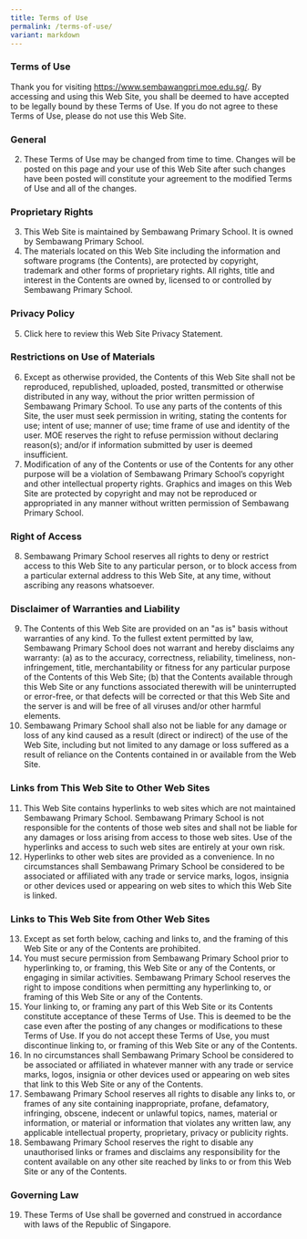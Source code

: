 ```yaml
---
title: Terms of Use
permalink: /terms-of-use/
variant: markdown
---
```

### Terms of Use
Thank you for visiting https://www.sembawangpri.moe.edu.sg/. By accessing and using this Web Site, you shall be deemed to have accepted to be legally bound by these Terms of Use. If you do not agree to these Terms of Use, please do not use this Web Site.

### General

2. These Terms of Use may be changed from time to time. Changes will be posted on this page and your use of this Web Site after such changes have been posted will constitute your agreement to the modified Terms of Use and all of the changes.

### Proprietary Rights

3. This Web Site is maintained by Sembawang Primary School. It is owned by Sembawang Primary School.
4. The materials located on this Web Site including the information and software programs (the Contents), are protected by copyright, trademark and other forms of proprietary rights. All rights, title and interest in the Contents are owned by, licensed to or controlled by Sembawang Primary School.

### Privacy Policy

5. Click here to review this Web Site Privacy Statement.

### Restrictions on Use of Materials

6. Except as otherwise provided, the Contents of this Web Site shall not be reproduced, republished, uploaded, posted, transmitted or otherwise distributed in any way, without the prior written permission of Sembawang Primary School.  To use any parts of the contents of this Site, the user must seek permission in writing, stating the contents for use; intent of use; manner of use; time frame of use and identity of the user. MOE reserves the right to refuse permission without declaring reason(s); and/or if information submitted by user is deemed insufficient. 
7. Modification of any of the Contents or use of the Contents for any other purpose will be a violation of Sembawang Primary School’s copyright and other intellectual property rights. Graphics and images on this Web Site are protected by copyright and may not be reproduced or appropriated in any manner without written permission of Sembawang Primary School.

### Right of Access

8. Sembawang Primary School reserves all rights to deny or restrict access to this Web Site to any particular person, or to block access from a particular external address to this Web Site, at any time, without ascribing any reasons whatsoever.

### Disclaimer of Warranties and Liability

9. The Contents of this Web Site are provided on an "as is" basis without warranties of any kind. To the fullest extent permitted by law, Sembawang Primary School does not warrant and hereby disclaims any warranty: 
(a) as to the accuracy, correctness, reliability, timeliness, non-infringement, title, merchantability or fitness for any particular purpose of the Contents of this Web Site; 
(b) that the Contents available through this Web Site or any functions associated therewith will be uninterrupted or error-free, or that defects will be corrected or that this Web Site and the server is and will be free of all viruses and/or other harmful elements. 
10. Sembawang Primary School shall also not be liable for any damage or loss of any kind caused as a result (direct or indirect) of the use of the Web Site, including but not limited to any damage or loss suffered as a result of reliance on the Contents contained in or available from the Web Site.

### Links from This Web Site to Other Web Sites

11. This Web Site contains hyperlinks to web sites which are not maintained Sembawang Primary School. Sembawang Primary School is not responsible for the contents of those web sites and shall not be liable for any damages or loss arising from access to those web sites. Use of the hyperlinks and access to such web sites are entirely at your own risk. 
12. Hyperlinks to other web sites are provided as a convenience. In no circumstances shall Sembawang Primary School be considered to be associated or affiliated with any trade or service marks, logos, insignia or other devices used or appearing on web sites to which this Web Site is linked. 

### Links to This Web Site from Other Web Sites

13. Except as set forth below, caching and links to, and the framing of this Web Site or any of the Contents are prohibited. 
14. You must secure permission from Sembawang Primary School prior to hyperlinking to, or framing, this Web Site or any of the Contents, or engaging in similar activities. Sembawang Primary School reserves the right to impose conditions when permitting any hyperlinking to, or framing of this Web Site or any of the Contents. 
15. Your linking to, or framing any part of this Web Site or its Contents constitute acceptance of these Terms of Use. This is deemed to be the case even after the posting of any changes or modifications to these Terms of Use. If you do not accept these Terms of Use, you must discontinue linking to, or framing of this Web Site or any of the Contents. 
16. In no circumstances shall Sembawang Primary School be considered to be associated or affiliated in whatever manner with any trade or service marks, logos, insignia or other devices used or appearing on web sites that link to this Web Site or any of the Contents. 
17. Sembawang Primary School reserves all rights to disable any links to, or frames of any site containing inappropriate, profane, defamatory, infringing, obscene, indecent or unlawful topics, names, material or information, or material or information that violates any written law, any applicable intellectual property, proprietary, privacy or publicity rights. 
18. Sembawang Primary School reserves the right to disable any unauthorised links or frames and disclaims any responsibility for the content available on any other site reached by links to or from this Web Site or any of the Contents.

### Governing Law

19. These Terms of Use shall be governed and construed in accordance with laws of the Republic of Singapore.